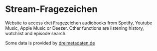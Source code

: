 # Stream-Fragezeichen
Website to access drei Fragezeichen audiobooks from Spotify, Youtube Music, Apple Music or Deezer.
Other functions are listening history, watchlist and episode search.

Some data is provided by [dreimetadaten.de](https://dreimetadaten.de/)